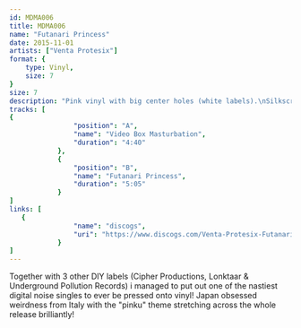 ```yaml
---
id: MDMA006
title: MDMA006
name: "Futanari Princess"
date: 2015-11-01
artists: ["Venta Protesix"]
format: {
    type: Vinyl,
    size: 7
}
size: 7
description: "Pink vinyl with big center holes (white labels).\nSilkscreened insert (black/red ink on pink paper).\nLimited to 300 copies."
tracks: [
{
                "position": "A",
                "name": "Video Box Masturbation",
                "duration": "4:40"
            },
            {
                "position": "B",
                "name": "Futanari Princess",
                "duration": "5:05"
            }
]
links: [
   {
				"name": "discogs",
				"uri": "https://www.discogs.com/Venta-Protesix-Futanari-Princess/release/7569283"
			}
]
---
```

Together with 3 other DIY labels (Cipher Productions, Lonktaar & Underground Pollution Records) i managed to put out one of the nastiest digital noise singles to ever be pressed onto vinyl! Japan obsessed weirdness from Italy with the \"pinku\" theme stretching across the whole release brilliantly!
